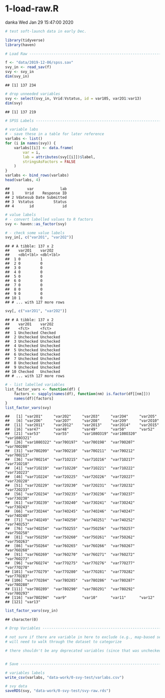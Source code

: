 1-load-raw.R
================
danka
Wed Jan 29 15:47:00 2020

``` r
# test soft-launch data in early Dec.

library(tidyverse)
library(haven)

# Load Raw ----------------------------------------------------------------

f <- "data/2019-12-06/spss.sav"
svy_in <- read_sav(f)
svy <- svy_in
dim(svy_in)
```

    ## [1] 137 234

``` r
# drop unneeded variables
svy <- select(svy_in, Vrid:Vstatus, id = var105, var2O1:var13)
dim(svy)
```

    ## [1] 137 219

``` r
# SPSS Labels -------------------------------------------------------------

# variable labs
# - save these in a table for later reference
varlabs <- list()
for (i in names(svy)) {
    varlabs[[i]] <- data.frame(
        var = i,
        lab = attributes(svy[[i]])$label,
        stringsAsFactors = FALSE
    )
}
varlabs <- bind_rows(varlabs)
head(varlabs, 4)
```

    ##        var            lab
    ## 1     Vrid    Response ID
    ## 2 Vdatesub Date Submitted
    ## 3  Vstatus         Status
    ## 4       id             id

``` r
# value labels
# - convert labelled values to R factors
svy <- haven::as_factor(svy)

# - check some value labels
svy_in[, c("var2O1", "var2O2")]
```

    ## # A tibble: 137 x 2
    ##    var2O1    var2O2   
    ##    <dbl+lbl> <dbl+lbl>
    ##  1 0         1        
    ##  2 0         0        
    ##  3 0         0        
    ##  4 0         0        
    ##  5 0         0        
    ##  6 0         0        
    ##  7 0         0        
    ##  8 0         0        
    ##  9 0         0        
    ## 10 1         0        
    ## # ... with 127 more rows

``` r
svy[, c("var2O1", "var2O2")]
```

    ## # A tibble: 137 x 2
    ##    var2O1    var2O2   
    ##    <fct>     <fct>    
    ##  1 Unchecked Checked  
    ##  2 Unchecked Unchecked
    ##  3 Unchecked Unchecked
    ##  4 Unchecked Unchecked
    ##  5 Unchecked Unchecked
    ##  6 Unchecked Unchecked
    ##  7 Unchecked Unchecked
    ##  8 Unchecked Unchecked
    ##  9 Unchecked Unchecked
    ## 10 Checked   Unchecked
    ## # ... with 127 more rows

``` r
# - list labelled variables
list_factor_vars <- function(df) {
    factors <- sapply(names(df), function(nm) is.factor(df[[nm]]))
    names(df)[factors]
}
list_factor_vars(svy)
```

    ##   [1] "var2O1"     "var2O2"     "var2O3"     "var2O4"     "var2O5"    
    ##   [6] "var2O6"     "var2O7"     "var2O8"     "var2O9"     "var2O10"   
    ##  [11] "var2O11"    "var2O12"    "var2O13"    "var2O14"    "var2O15"   
    ##  [16] "var47"      "var48"      "var49"      "var50"      "var52"     
    ##  [21] "var53"      "var55"      "var108O319" "var108O320" "var108O321"
    ##  [26] "var108O322" "var70O197"  "var70O198"  "var70O207"  "var70O208" 
    ##  [31] "var70O209"  "var70O210"  "var70O211"  "var70O212"  "var70O213" 
    ##  [36] "var70O214"  "var71O215"  "var71O216"  "var71O217"  "var71O218" 
    ##  [41] "var71O219"  "var71O220"  "var71O221"  "var71O222"  "var71O223" 
    ##  [46] "var71O224"  "var72O225"  "var72O226"  "var72O227"  "var72O228" 
    ##  [51] "var72O229"  "var72O230"  "var72O231"  "var72O232"  "var72O233" 
    ##  [56] "var72O234"  "var73O235"  "var73O236"  "var73O237"  "var73O238" 
    ##  [61] "var73O239"  "var73O240"  "var73O241"  "var73O242"  "var73O243" 
    ##  [66] "var73O244"  "var74O245"  "var74O246"  "var74O247"  "var74O248" 
    ##  [71] "var74O249"  "var74O250"  "var74O251"  "var74O252"  "var74O253" 
    ##  [76] "var74O254"  "var75O255"  "var75O256"  "var75O257"  "var75O258" 
    ##  [81] "var75O259"  "var75O260"  "var75O261"  "var75O262"  "var75O263" 
    ##  [86] "var75O264"  "var76O265"  "var76O266"  "var76O267"  "var76O268" 
    ##  [91] "var76O269"  "var76O270"  "var76O271"  "var76O272"  "var76O273" 
    ##  [96] "var76O274"  "var77O275"  "var77O276"  "var77O277"  "var77O278" 
    ## [101] "var77O279"  "var77O280"  "var77O281"  "var77O282"  "var77O283" 
    ## [106] "var77O284"  "var78O285"  "var78O286"  "var78O287"  "var78O288" 
    ## [111] "var78O289"  "var78O290"  "var78O291"  "var78O292"  "var78O293" 
    ## [116] "var78O294"  "var9"       "var10"      "var11"      "var12"     
    ## [121] "var13"

``` r
list_factor_vars(svy_in)
```

    ## character(0)

``` r
# Drop Variables ----------------------------------------------------------

# not sure if there are variable in here to exclude (e.g., map-based selections)
# will need to walk through the dataset to categorize

# there shouldn't be any deprecated variables (since that was unchecked in svy export)


# Save --------------------------------------------------------------------

# variables labels
write_csv(varlabs, "data-work/0-svy-test/varlabs.csv")

# svy data
saveRDS(svy, "data-work/0-svy-test/svy-raw.rds")
```
